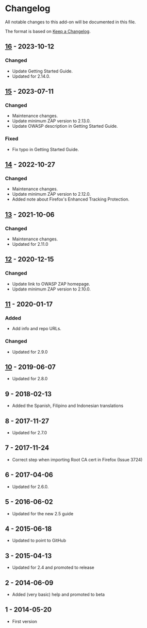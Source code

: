 # Changelog
All notable changes to this add-on will be documented in this file.

The format is based on [Keep a Changelog](https://keepachangelog.com/en/1.0.0/).

## [16] - 2023-10-12
### Changed
- Update Getting Started Guide.
- Updated for 2.14.0.

## [15] - 2023-07-11
### Changed
- Maintenance changes.
- Update minimum ZAP version to 2.13.0.
- Update OWASP description in Getting Started Guide.

### Fixed
- Fix typo in Getting Started Guide.

## [14] - 2022-10-27
### Changed
- Maintenance changes.
- Update minimum ZAP version to 2.12.0.
- Added note about Firefox's Enhanced Tracking Protection.

## [13] - 2021-10-06
### Changed
- Maintenance changes.
- Updated for 2.11.0

## [12] - 2020-12-15
### Changed
- Update link to OWASP ZAP homepage.
- Update minimum ZAP version to 2.10.0.

## [11] - 2020-01-17
### Added
- Add info and repo URLs.

### Changed
- Updated for 2.9.0

## [10] - 2019-06-07

- Updated for 2.8.0

## 9 - 2018-02-13

- Added the Spanish, Filipino and Indonesian translations

## 8 - 2017-11-27

- Updated for 2.7.0

## 7 - 2017-11-24

- Correct step when importing Root CA cert in Firefox (Issue 3724)

## 6 - 2017-04-06

- Updated for 2.6.0.

## 5 - 2016-06-02

- Updated for the new 2.5 guide

## 4 - 2015-06-18

- Updated to point to GitHub

## 3 - 2015-04-13

- Updated for 2.4 and promoted to release

## 2 - 2014-06-09

- Added (very basic) help and promoted to beta

## 1 - 2014-05-20

- First version

[16]: https://github.com/zaproxy/zap-extensions/releases/gettingStarted-v16
[15]: https://github.com/zaproxy/zap-extensions/releases/gettingStarted-v15
[14]: https://github.com/zaproxy/zap-extensions/releases/gettingStarted-v14
[13]: https://github.com/zaproxy/zap-extensions/releases/gettingStarted-v13
[12]: https://github.com/zaproxy/zap-extensions/releases/gettingStarted-v12
[11]: https://github.com/zaproxy/zap-extensions/releases/gettingStarted-v11
[10]: https://github.com/zaproxy/zap-extensions/releases/gettingStarted-v10
